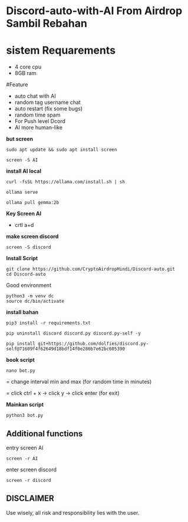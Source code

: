 # Discord-auto-with-AI From Airdrop Sambil Rebahan

# sistem Requarements
- 4 core cpu
- 8GB ram
  
#Feature
- auto chat with AI
- random tag username chat
- auto restart (fix some bugs)
- random time spam
- For Push level Dcord
- AI more human-like

**but screen**
```
sudo apt update && sudo apt install screen
```
```
screen -S AI
```
**install AI local**
```
curl -fsSL https://ollama.com/install.sh | sh
```
```
ollama serve
```
```
ollama pull gemma:2b
```
**Key Screen AI**
- crtl a+d

**make screen discord**
```
screen -S discord
```
**Install Script**
```
git clone https://github.com/CryptoAirdropHindi/Discord-auto.git
cd Discord-auto
```
Good environment

```
python3 -m venv dc
source dc/bin/activate
```
**install bahan**
```
pip3 install -r requirements.txt
```
```
pip uninstall discord discord.py discord.py-self -y
```
```
pip install git+https://github.com/dolfies/discord.py-self@71609f4f62649d18bdf14f0e286b7e62bc605390
```
**book script**
```
nano bot.py
```

= change interval min and max (for random time in minutes)

= click ctrl + x -> click y -> click enter (for exit)

**Mainkan script**
```
python3 bot.py
```
## Additional functions
entry screen AI
```
screen -r AI
```
enter screen discord
```
screen -r discord
```
## DISCLAIMER
Use wisely, all risk and responsibility lies with the user.
